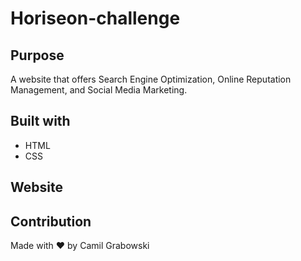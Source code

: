 # Horiseon-challenge

## Purpose
A website that offers Search Engine Optimization, Online Reputation Management, and Social Media Marketing.

## Built with
* HTML
* CSS

## Website


## Contribution
Made with ❤️ by Camil Grabowski
